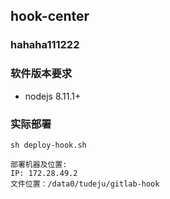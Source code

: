 
## hook-center

### hahaha111222


### 软件版本要求
- nodejs  8.11.1+

### 实际部署

`sh deploy-hook.sh`

    部署机器及位置:
    IP: 172.28.49.2
    文件位置：/data0/tudeju/gitlab-hook

